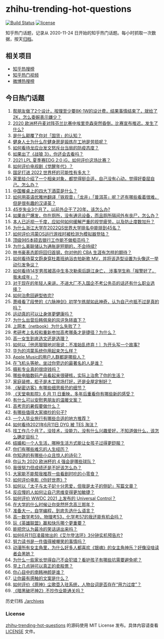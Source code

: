 # zhihu-trending-hot-questions

[![Build Status](https://github.com/justjavac/zhihu-trending-hot-questions/workflows/ci/badge.svg?branch=master)](https://github.com/justjavac/zhihu-trending-hot-questions/actions)
[![license](https://img.shields.io/github/license/justjavac/zhihu-trending-hot-questions)](https://github.com/justjavac/zhihu-trending-hot-questions/blob/master/LICENSE)

知乎热门话题，记录从 2020-11-24 日开始的知乎热门话题。每小时抓取一次数据，按天[归档](./archives)。

## 相关项目

- [知乎热搜榜](https://github.com/justjavac/zhihu-trending-top-search)
- [知乎热门视频](https://github.com/justjavac/zhihu-trending-hot-video)
- [微博热搜榜](https://github.com/justjavac/weibo-trending-hot-search)

## 今日热门话题

<!-- BEGIN -->
<!-- 最后更新时间 Sun Jun 13 2021 03:07:36 GMT+0800 (China Standard Time) -->

1. [帮朋友做了2个设计，按理至少要8K-1W的设计费，结果事情结束了，就给了2K，怎么委婉表示嫌少？](https://www.zhihu.com/question/463290636)
2. [2020
   欧洲杯丹麦对阵芬兰比赛中埃里克森突然昏倒，比赛宣布推迟，发生了什么?](https://www.zhihu.com/question/464718978)
3. [是什么颠覆了你对「国货」的认知？](https://www.zhihu.com/question/393795608)
4. [健身人士为什么在健身房是锻炼在工地是劳损呢？](https://www.zhihu.com/question/464396509)
5. [如何看待龙应台发文怒斥台当局的防疫态度？](https://www.zhihu.com/question/464654838)
6. [如果出了《战狼 3》，你还会去看吗？](https://www.zhihu.com/question/397047057)
7. [2021 LPL 夏季赛EDG 2:0 iG，如何评价这场比赛？](https://www.zhihu.com/question/464667070)
8. [如何评价电视剧《觉醒年代》？](https://www.zhihu.com/question/392105758)
9. [国足打进 2022 世界杯的可能性有多大？](https://www.zhihu.com/question/461141381)
10. [家里给介绍了一个相亲对象，都觉得挺合适，自己没有心动，觉得好委屈自己。怎么办？](https://www.zhihu.com/question/447849056)
11. [中国餐桌上的四大下酒菜是什么？](https://www.zhihu.com/question/462205949)
12. [如何用英语优雅地翻译「铁观音」「龙井」「普洱茶」呢？还有哪些看着很难，但是很有趣的汉译英？](https://www.zhihu.com/question/464627996)
13. [45岁失业3个月了，以前外企干了20年，该怎么办?](https://www.zhihu.com/question/453104891)
14. [如果丧尸爆发，你在厕所，没有通讯设备，而且厕所隔间外有丧尸，怎么办？](https://www.zhihu.com/question/432520725)
15. [本人已近视一千度，应如何如何缓解严重的视觉疲劳，以及防止度数加升？](https://www.zhihu.com/question/450542654)
16. [为什么浙江大学在2022QS世界大学排名中能排到45名？](https://www.zhihu.com/question/464178214)
17. [如何评价鸿蒙OS运行游戏时被检测为模拟器登陆？](https://www.zhihu.com/question/459489830)
18. [顶级985本硕去银行工作能不做柜员吗？](https://www.zhihu.com/question/424570443)
19. [为什么美联储认为通胀是短期的，不会持续?](https://www.zhihu.com/question/461935081)
20. [林书豪表态即将回归首钢，你对他的 CBA 生涯有怎样的期待？](https://www.zhihu.com/question/464586085)
21. [如何看待莫文蔚身穿杜嘉班纳浴衣拍新歌
    MV，并将该造型设置为头像这一举动引发争议？](https://www.zhihu.com/question/464608586)
22. [如何看待14岁男孩被高中生多次勒索后跳江身亡，
    涉事学生称「报警好了，我未成年」？](https://www.zhihu.com/question/464277122)
23. [对于现在的年轻人来讲，不进大厂不入国企不考公务员的话还有什么职业选择？](https://www.zhihu.com/question/454832676)
24. [如何治愈回避型依恋?](https://www.zhihu.com/question/318959311)
25. [萧峰看了段誉的《六脉神剑》初学乍练就如此神奇，认为自己也抵不过是真的吗？](https://www.zhihu.com/question/458188685)
26. [运动真的可以让身体更健康吗？](https://www.zhihu.com/question/453841541)
27. [为什么出营后韩佩泉的风评急转直下？](https://www.zhihu.com/question/464027254)
28. [上网本（netbook）为什么失败了？](https://www.zhihu.com/question/455119734)
29. [考研考上名校和重新参加高考哪条才是捷径？为什么？](https://www.zhihu.com/question/462328775)
30. [高一女生到底选文还是选理？](https://www.zhihu.com/question/462365131)
31. [如何以［他恶狠狠地对我说：不准始乱终弃！］为开头写一个故事?](https://www.zhihu.com/question/458410036)
32. [华为的鸿蒙系统你用起来怎么样？](https://www.zhihu.com/question/459846239)
33. [Apple Music的用户人群都是哪些人？](https://www.zhihu.com/question/463554140)
34. [在飞机头等舱，坐过你旁边的最著名的人是谁？](https://www.zhihu.com/question/359274010)
35. [摄影专业真的很烧钱吗？](https://www.zhihu.com/question/447180090)
36. [哪些电脑数码产品看起来很硬核，实际上治愈了你的生活？](https://www.zhihu.com/question/464339007)
37. [家庭装修，柜子是木工现场打好，还是全屋定制好？](https://www.zhihu.com/question/443774230)
38. [《秘密访客》有哪些细思极恐的细节？](https://www.zhihu.com/question/457256716)
39. [《天堂电影院》6 月 11 日重映，多年后重看你有哪些新的感受？](https://www.zhihu.com/question/464176183)
40. [有什么可以安慰男朋友的温暖文案？](https://www.zhihu.com/question/451064358)
41. [高考完的暑假要做什么？](https://www.zhihu.com/question/389477306)
42. [有哪些值得大家摘抄的句子?](https://www.zhihu.com/question/432298917)
43. [一个人毕业旅行有哪些合适的地方推荐？](https://www.zhihu.com/question/462789810)
44. [如何看待2021年6月11日 DYG 被 TES 淘汰？](https://www.zhihu.com/question/464548241)
45. [找工作几个月了，没技术，没能力，没有什么兴趣爱好，不知道做什么，该怎么确定目标？](https://www.zhihu.com/question/52398927)
46. [结婚和一个人生活，哪种生活方式能让女孩子过得更舒服？](https://www.zhihu.com/question/463972621)
47. [你们有哪些难忘的人生经历？](https://www.zhihu.com/question/28780467)
48. [你知道的有哪些小众且惊人的诗句？](https://www.zhihu.com/question/459403103)
49. [你认为 2020 欧洲杯的 4 强会是哪些球队？](https://www.zhihu.com/question/406108920)
50. [我很努力但成绩还是不好该怎么办？](https://www.zhihu.com/question/457443941)
51. [大家能不能帮我推荐一些看剧时吃的小零食？](https://www.zhihu.com/question/447079667)
52. [如何评价电影《你好世界》?](https://www.zhihu.com/question/392101389)
53. [如何以「太子与太子妃十分恩爱，但我是太子的侧妃」写篇文章？](https://www.zhihu.com/question/443793653)
54. [反应慢的人如何让自己思维变得更加敏捷？](https://www.zhihu.com/question/23969437)
55. [如何评价 WWDC 2021 上发布的 Universal
    Control？](https://www.zhihu.com/question/463794608)
56. [在大学的什么时候让你突然怀念高三那年？](https://www.zhihu.com/question/460846707)
57. [准备大一，自学编程，到底先选什么语言？](https://www.zhihu.com/question/464168441)
58. [高一数学考59，物理考53，化学考57的我还能有机会吗？](https://www.zhihu.com/question/428324452)
59. [玩《英雄联盟》赢和快乐哪个更重要？](https://www.zhihu.com/question/463555989)
60. [能把您认为最冷的笑话讲出来吗？](https://www.zhihu.com/question/447799067)
61. [如何6月11日凌晨放出的《艾尔登法环》3分钟实机预告片?](https://www.zhihu.com/question/464390726)
62. [努力读书是一件值得被嘲笑的事情吗？](https://www.zhihu.com/question/463780015)
63. [动漫所有女主角里，为什么好多人都喜欢《银魂》的女主角神乐？好像没啥读者会黑她？](https://www.zhihu.com/question/389776955)
64. [为什么一些家长觉得自己不会犯错？看护孩子有哪些坑需要避免呢？](https://www.zhihu.com/question/464336498)
65. [早上几点钟可以真正的卖股票？](https://www.zhihu.com/question/448205360)
66. [你心目中的南韩神颜是谁？](https://www.zhihu.com/question/393504339)
67. [让你最有感触的文案是什么？](https://www.zhihu.com/question/455211006)
68. [如何评价《原神》尘歌壶入驻系统，人物台词是否存在“用力过度”？](https://www.zhihu.com/question/464067466)
69. [《暗黑破坏神2》不抄作业能通关吗？](https://www.zhihu.com/question/458721304)

<!-- END -->

历史归档 [./archives](./archives)

### License

[zhihu-trending-hot-questions](https://github.com/justjavac/zhihu-trending-hot-questions)
的源码使用 MIT License 发布。具体内容请查看 [LICENSE](./LICENSE) 文件。
